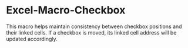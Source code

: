 # Excel-Macro-Checkbox
This macro helps maintain consistency between checkbox positions and their linked cells. If a checkbox is moved, its linked cell address will be updated accordingly.
